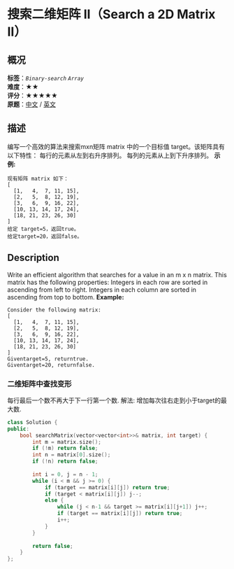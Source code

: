 # 搜索二维矩阵 II（Search a 2D Matrix II）
## 概况
**标签**：*`Binary-search`*  *`Array`*<br>
**难度**：★★<br>
**评分**：★★★★★<br>
**原题**：[中文](https://leetcode-cn.com/problems/search-a-2d-matrix-ii) / [英文](https://leetcode.com/problems/search-a-2d-matrix-ii)
## 描述
编写一个高效的算法来搜索mxn矩阵 matrix 中的一个目标值 target。该矩阵具有以下特性：
	每行的元素从左到右升序排列。
	每列的元素从上到下升序排列。
**示例:**
```
现有矩阵 matrix 如下：
[
  [1,   4,  7, 11, 15],
  [2,   5,  8, 12, 19],
  [3,   6,  9, 16, 22],
  [10, 13, 14, 17, 24],
  [18, 21, 23, 26, 30]
]
给定 target=5，返回true。
给定target=20，返回false。
```
## Description
Write an efficient algorithm that searches for a value in an m x n matrix. This matrix has the following properties:
	Integers in each row are sorted in ascending from left to right.
	Integers in each column are sorted in ascending from top to bottom.
**Example:**
```
Consider the following matrix:
[
  [1,   4,  7, 11, 15],
  [2,   5,  8, 12, 19],
  [3,   6,  9, 16, 22],
  [10, 13, 14, 17, 24],
  [18, 21, 23, 26, 30]
]
Giventarget=5, returntrue.
Giventarget=20, returnfalse.
```
### 二维矩阵中查找变形
每行最后一个数不再大于下一行第一个数.
解法: 增加每次往右走到小于target的最大数.
```c++
class Solution {
public:
    bool searchMatrix(vector<vector<int>>& matrix, int target) {
        int m = matrix.size();
        if (!m) return false;
        int n = matrix[0].size();
        if (!n) return false;
        
        int i = 0, j = n - 1;
        while (i < m && j >= 0) {
            if (target == matrix[i][j]) return true;
            if (target < matrix[i][j]) j--;
            else {
                while (j < n-1 && target >= matrix[i][j+1]) j++;
                if (target == matrix[i][j]) return true;
                i++;
            }
        }
        
        return false;
    }
};
```